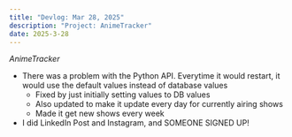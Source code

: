 ```yaml
---
title: "Devlog: Mar 28, 2025"
description: "Project: AnimeTracker"
date: 2025-3-28
---
```


*AnimeTracker*

- There was a problem with the Python API. Everytime it would restart, it would use the default values instead of database values
    - Fixed by just initially setting values to DB values
    - Also updated to make it update every day for currently airing shows
    - Made it get new shows every week
- I did LinkedIn Post and Instagram, and SOMEONE SIGNED UP!
